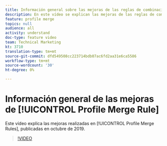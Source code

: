 ```yaml
---
title: Información general sobre las mejoras de las reglas de combinación de Perfiles
description: En este vídeo se explican las mejoras de las reglas de combinación de Perfiles, publicadas en octubre de 2019.
feature: profile merge
topics: null
audience: all
activity: understand
doc-type: feature video
team: Technical Marketing
kt: 3710
translation-type: tm+mt
source-git-commit: dfd549508cc223714bdb07ac6fd2aa31e6ca5586
workflow-type: tm+mt
source-wordcount: '30'
ht-degree: 0%

---
```



# Información general de las mejoras de [!UICONTROL Profile Merge Rule]

Este vídeo explica las mejoras realizadas en [!UICONTROL Profile Merge Rules], publicadas en octubre de 2019.

>[!VIDEO](https://video.tv.adobe.com/v/28976/?quality=12)
